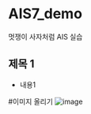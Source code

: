 # AIS7_demo
멋쟁이 사자처럼 AIS 실습


## 제목 1


* 내용1



#이미지 올리기
![image](https://user-images.githubusercontent.com/112333986/196314455-77cb5f65-993d-449c-92f6-f95b2e7cb6eb.png)
